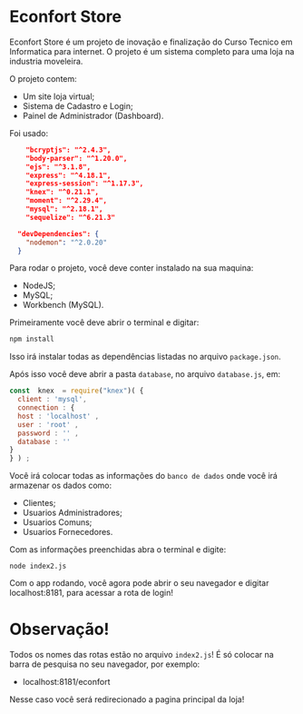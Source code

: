 # Econfort Store
Econfort Store é um projeto de inovação e finalização do Curso Tecnico em Informatica para internet.
O projeto é um sistema completo para uma loja na industria moveleira. 

O projeto contem: 
- Um site loja virtual; 
- Sistema de Cadastro e Login; 
- Painel de Administrador (Dashboard).

Foi usado: 
```JSON
    "bcryptjs": "^2.4.3",
    "body-parser": "^1.20.0",
    "ejs": "^3.1.8",
    "express": "^4.18.1",
    "express-session": "^1.17.3",
    "knex": "^0.21.1",
    "moment": "^2.29.4",
    "mysql": "^2.18.1",
    "sequelize": "^6.21.3"

  "devDependencies": {
    "nodemon": "^2.0.20"
  }
```

Para rodar o projeto, você deve conter instalado na sua maquina: 
- NodeJS;
- MySQL;
- Workbench (MySQL). 

Primeiramente você deve abrir o terminal e digitar:
```PowerShell
npm install
```
Isso irá instalar todas as dependências listadas no arquivo ``package.json``.

Após isso você deve abrir a pasta ``database``, no arquivo `database.js`, em: 
```Javascript
const  knex  = require("knex")( { 
  client : 'mysql', 
  connection : { 
  host : 'localhost' , 
  user : 'root' , 
  password : '' , 
  database : '' 
} 
} ) ;
```

Você irá colocar todas as informações do ``banco de dados`` onde você irá armazenar os dados como: 
- Clientes;
- Usuarios Administradores;
- Usuarios Comuns;
- Usuarios Fornecedores.

Com as informações preenchidas abra o terminal e digite: 
```
node index2.js
```

Com o app rodando, você agora pode abrir o seu navegador e digitar localhost:8181, para acessar a rota de login!

# Observação! 
Todos os nomes das rotas estão no arquivo ```index2.js```! 
É só colocar na barra de pesquisa no seu navegador, por exemplo: 

- localhost:8181/econfort

Nesse caso você será redirecionado a pagina principal da loja!

